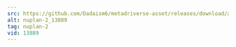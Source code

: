 ```yaml
---
src: https://github.com/Dadaism6/metadriverse-asset/releases/download/assetsv1.0.1/nuplan-2_13889.mp4
alt: nuplan-2_13889
tag: nuplan-2
vid: 13889
---
```

